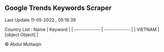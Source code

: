 

## Google Trends Keywords Scraper 
 
Last Update 11-05-2022 , 05:16:39

Country List :
 Name  | Keyword |
| ------------- | ------------- |
| VIETNAM | [object Object] |



© Abdul Muttaqin 
